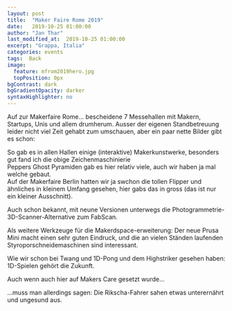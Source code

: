 ```yaml
---
layout: post
title:  "Maker Faire Rome 2019"
date:   2019-10-25 01:00:00
author: "Jan Thar"
last_modified_at:  2019-10-25 01:00:00
excerpt: "Grappa, Italia"
categories: events
tags:  Back
image:
  feature: mfrom2019hero.jpg
  topPosition: 0px
bgContrast: dark
bgGradientOpacity: darker
syntaxHighlighter: no
---
```

Auf zur Makerfaire Rome... bescheidene 7 Messehallen mit Makern, Startups, Unis und allem drumherum. Ausser der eigenen Standbetreuung leider nicht viel Zeit gehabt zum umschauen, aber ein paar nette Bilder gibt es schon:
<div class="img img--fullContainer img--14xLeading" style="background-image: url({{ site.baseurl_posts_img }}mfr2019painting.jpg);"></div>
So gab es in allen Hallen einige (interaktive) Makerkunstwerke, besonders gut fand ich die obige Zeichenmaschinierie

<div class="img img--fullContainer img--14xLeading" style="background-image: url({{ site.baseurl_posts_img }}mfr2019holo.jpg);"></div>
Peppers Ghost Pyramiden gab es hier relativ viele, auch wir haben ja mal welche gebaut.


<div class="img img--fullContainer img--14xLeading" style="background-image: url({{ site.baseurl_posts_img }}mfr2019pinball.jpg);"></div>
Auf der Makerfaire Berlin hatten wir ja swchon die tollen Flipper und ähnliches in kleinem Umfang gesehen, hier gabs das in gross (das ist nur ein kleiner Ausschnitt).

Auch schon bekannt, mit neune Versionen unterwegs die Photogrammetrie-3D-Scanner-Alternative zum FabScan.
<div class="img img--fullContainer img--14xLeading" style="background-image: url({{ site.baseurl_posts_img }}mfr2019openscan.jpg);"></div>

Als weitere Werkzeuge für die Makerdspace-erweiterung: Der neue Prusa Mini macht einen sehr guten Eindruck, und die an vielen Ständen laufenden Styroporschneidemaschinen sind interessant.
<div class="img img--fullContainer img--14xLeading" style="background-image: url({{ site.baseurl_posts_img }}mfr2019prusa.jpg);"></div>
<div class="img img--fullContainer img--14xLeading" style="background-image: url({{ site.baseurl_posts_img }}mfr2019styropor.jpg);"></div>

Wie wir schon bei Twang und 1D-Pong und dem Highstriker gesehen haben: 1D-Spielen gehört die Zukunft.
<div class="img img--fullContainer img--14xLeading" style="background-image: url({{ site.baseurl_posts_img }}mfr2019openrace.jpg);"></div>

Auch wenn auch hier auf Makers Care gesetzt wurde...
<div class="img img--fullContainer img--14xLeading" style="background-image: url({{ site.baseurl_posts_img }}mfr2019makercare.jpg);"></div>
...muss man allerdings sagen: Die Rikscha-Fahrer sahen etwas unterernährt und ungesund aus.
<div class="img img--fullContainer img--14xLeading" style="background-image: url({{ site.baseurl_posts_img }}mfr2019sceleton.jpg);"></div>


